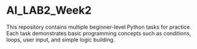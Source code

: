 # AI_LAB2_Week2
This repository contains multiple beginner-level Python tasks for practice.   Each task demonstrates basic programming concepts such as conditions, loops, user input, and simple logic building.
